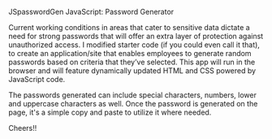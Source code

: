 JSpasswordGen
JavaScript: Password Generator

Current working conditions in areas that cater to sensitive data dictate a need for strong passwords that will offer an extra layer of protection against unauthorized access. I modified starter code (if you could even call it that), to create an application/site that enables employees to generate random passwords based on criteria that they’ve selected. This app will run in the browser and will feature dynamically updated HTML and CSS powered by JavaScript code.

The passwords generated can include special characters, numbers, lower and uppercase characters as well. Once the password is generated on the page, it's a simple copy and paste to utilize it where needed.

Cheers!!

